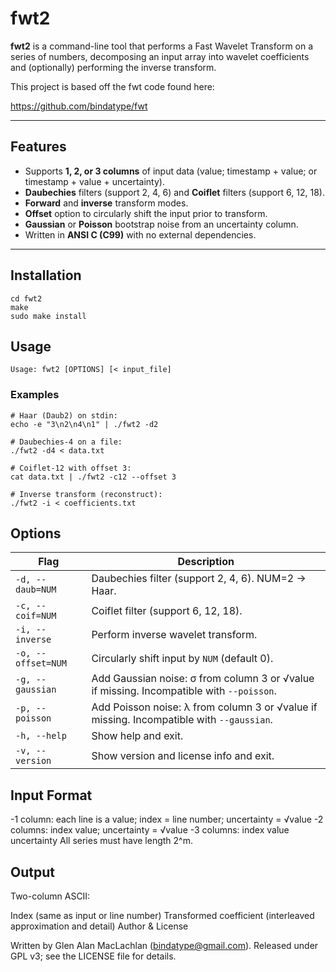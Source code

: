 # fwt2

**fwt2** is a command-line tool that performs a Fast Wavelet Transform on a series of numbers, decomposing an input array into wavelet coefficients and (optionally) performing the inverse transform.

This project is based off the fwt code found here:

https://github.com/bindatype/fwt

---
## Features

- Supports **1, 2, or 3 columns** of input data (value; timestamp + value; or timestamp + value + uncertainty).  
- **Daubechies** filters (support 2, 4, 6) and **Coiflet** filters (support 6, 12, 18).  
- **Forward** and **inverse** transform modes.  
- **Offset** option to circularly shift the input prior to transform.  
- **Gaussian** or **Poisson** bootstrap noise from an uncertainty column.  
- Written in **ANSI C (C99)** with no external dependencies.

---

## Installation

```
cd fwt2
make
sudo make install
```

## Usage

```
Usage: fwt2 [OPTIONS] [< input_file]
```

### Examples 
```
# Haar (Daub2) on stdin:
echo -e "3\n2\n4\n1" | ./fwt2 -d2

# Daubechies-4 on a file:
./fwt2 -d4 < data.txt

# Coiflet-12 with offset 3:
cat data.txt | ./fwt2 -c12 --offset 3

# Inverse transform (reconstruct):
./fwt2 -i < coefficients.txt
```


## Options
| Flag               | Description                                                                                   |
|--------------------|-----------------------------------------------------------------------------------------------|
| `-d, --daub=NUM`   | Daubechies filter (support 2, 4, 6). NUM=2 → Haar.                                             |
| `-c, --coif=NUM`   | Coiflet filter (support 6, 12, 18).                                                           |
| `-i, --inverse`    | Perform inverse wavelet transform.                                                            |
| `-o, --offset=NUM` | Circularly shift input by `NUM` (default 0).                                                   |
| `-g, --gaussian`   | Add Gaussian noise: σ from column 3 or √value if missing. Incompatible with `--poisson`.      |
| `-p, --poisson`    | Add Poisson noise: λ from column 3 or √value if missing. Incompatible with `--gaussian`.      |
| `-h, --help`       | Show help and exit.                                                                           |
| `-v, --version`    | Show version and license info and exit.                                                       |


## Input Format

-1 column: each line is a value; index = line number; uncertainty = √value
-2 columns: index value; uncertainty = √value
-3 columns: index value uncertainty
All series must have length 2^m.

## Output

Two-column ASCII:

Index (same as input or line number)
Transformed coefficient (interleaved approximation and detail)
Author & License

Written by Glen Alan MacLachlan (bindatype@gmail.com).
Released under GPL v3; see the LICENSE file for details.



